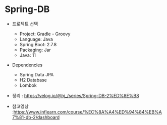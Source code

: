 # Spring-DB

* 프로젝트 선택
  * Project: Gradle - Groovy
  * Language: Java
  * Spring Boot: 2.7.8
  * Packaging: Jar
  * Java: 11
  
* Dependencies
  * Spring Data JPA
  * H2 Database
  * Lombok
  
 * 정리 : https://velog.io/@hj_/series/Spring-DB-2%ED%8E%B8
 * 참고영상 :https://www.inflearn.com/course/%EC%8A%A4%ED%94%84%EB%A7%81-db-2/dashboard



